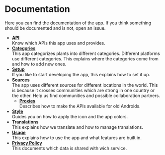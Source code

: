 Documentation
=============

Here you can find the documentation of the app.
If you think something should be documented and is not, open an issue.

- **[API]**  
    Know which APIs this app uses and provides.
- **[Categories]**  
    This app categorizes plants into different categories.
    Different platforms use different categories.
    This explains where the categories come from and how to add new ones.
- **[Setup]**  
    If you like to start developing the app, this explains how to set it up.
- **[Sources]**  
    The app uses different sources for different locations in the world.
    This is because it crosses communities which are strong in one country or the other.
    Help us find communities and possible collaboration partners.
    - **[Proxies]**  
        Describes how to make the APIs available for old Androids.
- **[Style]**  
    Guides you on how to apply the icon and the app colors.
- **[Translations]**  
    This explains how we translate and how to manage translations.
- **[Usage]**  
    This explains how to use the app and what features are built in.
- **[Privacy Policy]**  
    This documents which data is shared with wich service.

[API]: api.md#readme
[Categories]: categories.md#readme
[Setup]: setup.md#readme
[Sources]: sources.md#readme
[Proxies]: proxies.md#readme
[Usage]: usage.md#readme
[Translations]: translations.md#readme
[Style]: style.md#readme
[Privacy Policy]: https://niccokunzmann.github.io/mundraub-android/app/src/main/assets/privacy/en.html
